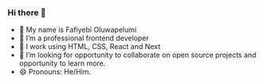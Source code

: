 ### Hi there 👋

- 🔭 My name is Fafiyebi Oluwapelumi
- 🌱 I’m a professional frontend developer
- 👯 I work using HTML, CSS, React and Next
- 🤔 I’m looking for opportunity to collaborate on open source projects and opportunity to learn more.
- 😄 Pronouns: He/Him.
